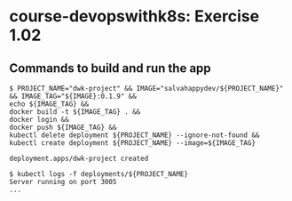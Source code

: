 # course-devopswithk8s: Exercise 1.02



## Commands to build and run the app
```console
$ PROJECT_NAME="dwk-project" && IMAGE="salvahappydev/${PROJECT_NAME}" && IMAGE_TAG="${IMAGE}:0.1.9" && 
echo ${IMAGE_TAG} && 
docker build -t ${IMAGE_TAG} . && 
docker login && 
docker push ${IMAGE_TAG} && 
kubectl delete deployment ${PROJECT_NAME} --ignore-not-found && 
kubectl create deployment ${PROJECT_NAME} --image=${IMAGE_TAG}

deployment.apps/dwk-project created

$ kubectl logs -f deployments/${PROJECT_NAME}
Server running on port 3005
...
```